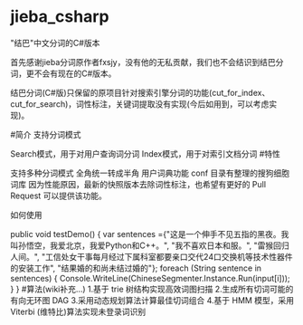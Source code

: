 # jieba_csharp
"结巴"中文分词的C#版本

首先感谢jieba分词原作者fxsjy，没有他的无私贡献，我们也不会结识到结巴分词，更不会有现在的C#版本。

结巴分词(C#版)只保留的原项目针对搜索引擎分词的功能(cut_for_index、cut_for_search)，词性标注，关键词提取没有实现(今后如用到，可以考虑实现)。

#简介
支持分词模式

Search模式，用于对用户查询词分词
Index模式，用于对索引文档分词
#特性

支持多种分词模式
全角统一转成半角
用户词典功能
conf 目录有整理的搜狗细胞词库
因为性能原因，最新的快照版本去除词性标注，也希望有更好的 Pull Request 可以提供该功能。

如何使用

public void testDemo() {
    var sentences ={"这是一个伸手不见五指的黑夜。我叫孙悟空，我爱北京，我爱Python和C++。", "我不喜欢日本和服。", "雷猴回归人间。", "工信处女干事每月经过下属科室都要亲口交代24口交换机等技术性器件的安装工作", "结果婚的和尚未结过婚的"};
    foreach (String sentence in sentences) {
        Console.WriteLine(ChineseSegmenter.Instance.Run(input[i]));
    }
}
#算法(wiki补充…)
1.基于 trie 树结构实现高效词图扫描
2.生成所有切词可能的有向无环图 DAG
3.采用动态规划算法计算最佳切词组合
4.基于 HMM 模型，采用 Viterbi (维特比)算法实现未登录词识别
